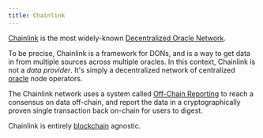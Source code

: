 ```yaml
---
title: Chainlink
---
```


[Chainlink](https://chain.link) is the most widely-known [Decentralized Oracle Network](/Knowledge/Web3/don.md).

To be precise, Chainlink is a framework for DONs, and is a way to get data in from multiple sources across multiple oracles. In this context, Chainlink is not a _data provider_. It's simply a decentralized network of centralized [oracle](/Knowledge/Web3/oracle.md) node operators.

The Chainlink network uses a system called [Off-Chain Reporting](https://docs.chain.link/docs/off-chain-reporting/) to reach a consensus on data off-chain, and report the data in a cryptographically proven single transaction back on-chain for users to digest.

Chainlink is entirely [blockchain](/Knowledge/Web3/blockchain.md) agnostic.
